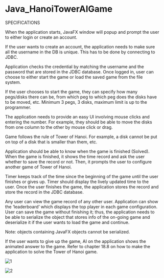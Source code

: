# Java_HanoiTowerAIGame

SPECIFICATIONS 

When the application starts, JavaFX window will popup and prompt the user to either login or create an account. 

If the user wants to create an account, the application needs to make sure all the username in the DB is unique. This has to be done by connecting to JDBC. 

Application checks the credential by matching the username and the password that are stored in the JDBC database. Once logged in, user can choose to either start the game or load the saved game from the file system. 

If the user chooses to start the game, they can specify how many pegs/disks there can be, from which peg to which peg does the disks have to be moved, etc. Minimum 3 pegs, 3 disks, maximum limit is up to the programmer. 

The application needs to provide an easy UI involving mouse clicks and entering the number. For example, they should be able to move the disks from one column to the other by mouse click or drag. 

Game follows the rule of Tower of Hanoi. For example, a disk cannot be put on top of a disk that is smaller than them, etc. 

Application should be able to know when the game is finished (Solved). When the game is finished, it shows the time record and ask the user whether to save the record or not. Then, it prompts the user to configure another game of Tower of Hanoi. 

Timer keeps track of the time since the beginning of the game until the user finishes or gives up. Timer should display the lively updated time to the user. Once the user finishes the game, the application stores the record and store the record in the JDBC database. 

Any user can view the game record of any other user. Application can show the ‘leaderboard’ which displays the top player in each game configuration. 
User can save the game without finishing it; thus, the application needs to be able to serialize the object that stores info of the on-going game and deserialize it if the user wants to load the game and continue. 

Note: objects containing JavaFX objects cannot be serialized. 

If the user wants to give up the game, AI on the application shows the animated answer to the game. Refer to chapter 18.8 on how to make the application to solve the Tower of Hanoi game. 

![1](https://user-images.githubusercontent.com/72087494/140117558-51878de1-75fc-450d-8589-d32b1d9efffc.png)

![2](https://user-images.githubusercontent.com/72087494/140117583-ec6e039e-3dcb-4631-b577-17da170f9198.png)

